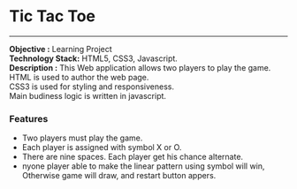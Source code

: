 # Tic Tac Toe
<hr>
<strong>Objective :</strong> Learning Project  
<br>
<strong>Technology Stack:</strong> HTML5, CSS3, Javascript. 
<br>
<strong>Description :</strong> This Web application allows two players to play the game.<br> HTML is used to author the web page.<br> CSS3 is used for styling and responsiveness.<br> Main budiness logic is written in javascript.
<br> 
<h3>Features</h3>
<ul>
<li> Two players must play the game.</li>
          <li>Each player is assigned with symbol X or O. </li>
          <li>There are nine spaces. Each player get his chance alternate.</li>
          <li>nyone player able to make the linear pattern using symbol will win, Otherwise game will draw, and restart button appers.</li>
</ul>
